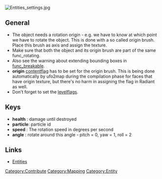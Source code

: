 ![](Entities_settings.jpg "Entities_settings.jpg")

## General

- The object needs a rotation origin - e.g. we have to know at which
  point we have to rotate the object. This is done with a so called
  origin brush. Place this brush as axis and assign the texture.
- Make sure that both the object and its origin brush are part of the
  same func_rotating.
- Also see the warning about extending bounding boxes in
  [func_breakable](func_breakable "wikilink").
- **origin**
  [contentflag](Mapping/Surface_fields#Content_flags "wikilink") has to
  be set for the origin brush. This is being done automatically by
  ufo2map during the compilation phase for faces that have origin
  texture, but there's no harm in assigning the flag in Radiant as well.
- Don't forget to set the [levelflags](Mapping/Levelflags "wikilink").

## Keys

- **health** : damage until destroyed
- **particle**: particle id
- **speed** : The rotation speed in degrees per second
- **angle** : rotate around this angle - pitch = 0, yaw = 1, roll = 2

## Links

- [Entities](Mapping/Entities "wikilink")

[Category:Contribute](Category:Contribute "wikilink")
[Category:Mapping](Category:Mapping "wikilink")
[Category:Entity](Category:Entity "wikilink")